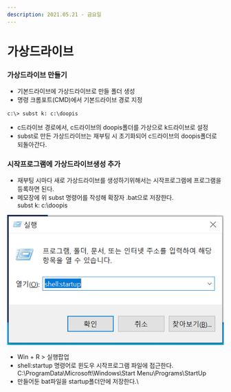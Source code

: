 ```yaml
---
description: 2021.05.21 - 금요일
---
```


# 가상드라이브

### 가상드라이브 만들기

* 기본드라이브에 가상드라이브로 만들 폴더 생성
* 명령 크롬포트(CMD)에서 기본드라이브 경로 지정

```
c:\> subst k: c:\doopis
```

* c드라이브 경로에서, c드라이브의 doopis폴더를 가상으로 k드라이브로 설정
* subst로 만든 가상드라이브는 재부팅 시 초기화되어 c드라이브의 doopis폴더로 되돌아간다.

### 시작프로그램에 가상드라이브생성 추가

* 재부팅 시마다 새로 가상드라이브를 생성하기위해서는 시작프로그램에 프로그램을 등록하면 된다.
* 메모장에 위 subst 명령어를 작성해 확장자 .bat으로 저장한다.\
  subst k: c:\doopis

![](<../.gitbook/assets/1 (140).png>)

* Win + R > 실행팝업
* shell:startup 명령어로 윈도우 시작프로그램 파일에 접근한다.\
   C:\ProgramData\Microsoft\Windows\Start Menu\Programs\StartUp
* 만들어둔 bat파일을 startup폴더안에 저장한다.\
